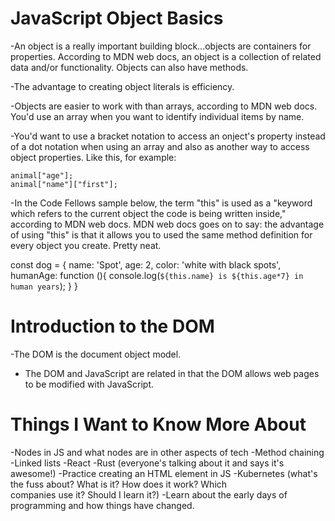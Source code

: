 # JavaScript Object Basics 

-An object is a really important building block...objects are containers for properties. According to MDN web docs, an object is a collection of related data and/or functionality. Objects can also have methods.

-The advantage to creating object literals is efficiency.

-Objects are easier to work with than arrays, according to MDN web docs. You'd use an array when you want to identify individual items by name. 

-You'd want to use a bracket notation to access an onject's property instead of a dot notation when using an array and also as another way to access object properties. Like this, for example: 

    animal["age"];
    animal["name"]["first"];
                                                        

-In the Code Fellows sample below, the term "this" is used as a "keyword which refers to the current object the code is being written inside," according to MDN web docs. MDN web docs goes on to say: the advantage of using "this" is that it allows you to used the same method definition for every object you create. Pretty neat.

const dog = {
  name: 'Spot',
  age: 2,
  color: 'white with black spots',
  humanAge: function (){
    console.log(`${this.name} is ${this.age*7} in human years`);
  }
}

# Introduction to the DOM

-The DOM is the document object model.

- The DOM and JavaScript are related in that the DOM allows web pages to be modified with JavaScript.

# Things I Want to Know More About 

-Nodes in JS and what nodes are in other aspects of tech
-Method chaining
-Linked lists
-React
-Rust (everyone's talking about it and says it's awesome!)
-Practice creating an HTML element in JS 
-Kubernetes (what's the fuss about? What is it? How does it work? Which  
 companies use it? Should I learn it?)
-Learn about the early days of programming and how things have changed.
